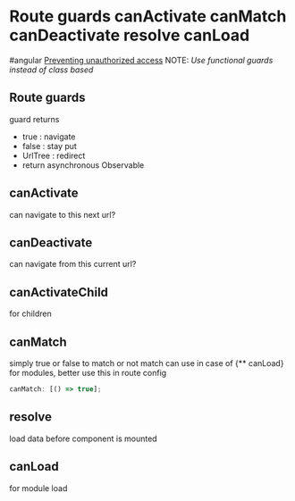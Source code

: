 # Route guards canActivate canMatch canDeactivate resolve canLoad

#angular
[Preventing unauthorized access](https://angular.io/guide/router#preventing-unauthorized-access)
NOTE: _Use functional guards instead of class based_

## Route guards

guard returns

- true : navigate
- false : stay put
- UrlTree : redirect
- return asynchronous Observable<boolean>

## canActivate

can navigate to this next url?

## canDeactivate

can navigate from this current url?

## canActivateChild

for children

## canMatch

simply true or false to match or not match
can use in case of {\*\* canLoad} for modules, better use this
in route config

```typescript
canMatch: [() => true];
```

## resolve

load data before component is mounted

## canLoad

for module load
